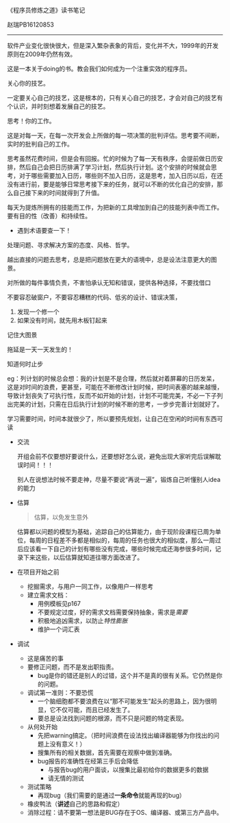 《程序员修炼之道》读书笔记

赵瑞PB16120853

---

软件产业变化很快很大，但是深入繁杂表象的背后，变化并不大，1999年的开发原则在2009年仍然有效。

这是一本关于doing的书。教会我们如何成为一个注重实效的程序员。

关心你的技艺。

一定要关心自己的技艺，这是根本的，只有关心自己的技艺，才会对自己的技艺有个认识，并时刻想着发展自己的技艺。

思考！你的工作。

这是对每一天，在每一次开发会上所做的每一项决策的批判评估。思考要不间断，实时的批判自己的工作。

思考虽然花费时间，但是会有回报。忙的时候为了每一天有秩序，会提前做日历安排，然后自己会把日历排满了学习计划，然后执行计划。这个安排的时候就会思考，对于哪些需要加入日历，哪些则不加入日历，这是思考，加入日历以后，在还没有进行前，要是能够日常思考接下来的任务，就可以不断的优化自己的安排，那么自己接下来的时间就得到了升值。

每天为提炼所拥有的技能而工作，为把新的工具增加到自己的技能列表中而工作。要有目的性（改善）和持续性。

- 遇到术语要查一下！

处理问题、寻求解决方案的态度、风格、哲学。

越出直接的问题去思考，总是把问题放在更大的语境中，总是设法注意更大的图景。

对所做的每件事情负责，不害怕承认无知和错误，提供各种选择，不要找借口

不要容忍破窗户，不要容忍糟糕的代码、低劣的设计、错误决策，

1. 发现一个修一个
2. 如果没有时间，就先用木板钉起来 

记住大图景

拖延是一天一天发生的！

知道何时止步

eg：列计划的时候总会想：我的计划是不是合理，然后就对着屏幕的日历发呆，这是对时间的浪费，更甚至，可能在不断修改计划时候，把时间表塞的越来越慢，导致计划丧失了可执行性，反而不如开始的计划，计划不可能完美，不必一下子列出完美的计划，只需在日后执行计划的时候不断的思考，一步步完善计划就好了。

学习需要时间，时间本就很少了，所以要预先规划，让自己在空闲的时间有东西可读

- 交流

  开组会前不仅要想好要说什么，还要想好怎么说，避免出现大家听完后误解耽误时间！！！

  别人在说想法时候不要走神，尽量不要说“再说一遍”，锻炼自己听懂别人idea的能力

- 估算

  > 估算，以免发生意外

  估算都以问题的模型为基础，追踪自己的估算能力，由于现阶段课程已周为单位，每周的日程差不多都是相似的，每周的任务也很大的相似度，那么一周过后应该看一下自己的计划有哪些没有完成，哪些时候完成还海参很多时间，记录下来这些，以后估算就知道往哪方面改进了。

- 在项目开始之前

  - 挖掘需求，与用户一同工作，以像用户一样思考
  - 建立需求文档：
    - 用例模板见p167
    - 不要规定过度，好的需求文档需要保持抽象，需求是*需要* 
    - 积极地追凶需求，以防止*特性膨胀*
    - 维护一个词汇表

- 调试

  - 这是痛苦的事
  - 要修正问题，而不是发出职指责。
    - bug是你的错还是别人的过错，这个并不是真的很有关系。它仍然是你的问题。
  - 调试第一准则：不要恐慌
    - 一个脑细胞都不要浪费在以“那不可能发生”起头的思路上，因为很明显，它不仅可能，而且已经发生了。
    - 要总是设法找到问题的根源，而不只是问题的特定表现。
  - 从何处开始
    - 先把warning搞定。（把时间浪费在设法找出编译器能够为你找出的问题上没有意义！）
    - 搜集所有的相关数据，首先需要在观察中做到准确。
    - bug报告的准确性在经第三手后会降低
      - 与报告bug的用户面谈，以搜集比最初给你的数据更多的数据
      - 请无情的测试
  - 测试策略
    - 再现bug（我们需要的是通过**一条命令**就能再现的bug）
  - 橡皮鸭法（**讲述**自己的思路和假定）
  - 消除过程：请不要第一想法是BUG存在于OS、编译器、或第三方产品中。